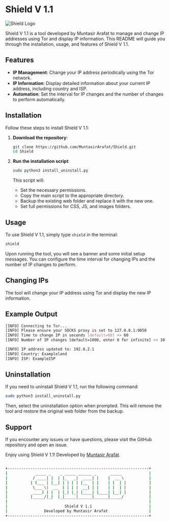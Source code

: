 # Shield V 1.1

![Shield Logo](path/to/logo.png) <!-- Replace with the actual path to your logo -->

Shield V 1.1 is a tool developed by Muntasir Arafat to manage and change IP addresses using Tor and display IP information. This README will guide you through the installation, usage, and features of Shield V 1.1.

## Features

- **IP Management**: Change your IP address periodically using the Tor network.
- **IP Information**: Display detailed information about your current IP address, including country and ISP.
- **Automation**: Set the interval for IP changes and the number of changes to perform automatically.

## Installation

Follow these steps to install Shield V 1.1:

1. **Download the repository**:
    ```bash
    git clone https://github.com/MuntasirArafat/Shield.git
    cd Shield
    ```

2. **Run the installation script**:
    ```bash
    sudo python3 install_uninstall.py
    ```

   This script will:
   - Set the necessary permissions.
   - Copy the main script to the appropriate directory.
   - Backup the existing web folder and replace it with the new one.
   - Set full permissions for CSS, JS, and images folders.

## Usage

To use Shield V 1.1, simply type `shield` in the terminal:

```bash
shield
```
Upon running the tool, you will see a banner and some initial setup messages. You can configure the time interval for changing IPs and the number of IP changes to perform.

## Changing IPs

The tool will change your IP address using Tor and display the new IP information.

## Example Output

```bash
[INFO] Connecting to Tor...
[INFO] Please ensure your SOCKS proxy is set to 127.0.0.1:9050
[INFO] Time to change IP in seconds [default=60] >> 60
[INFO] Number of IP changes [default=1000, enter 0 for infinite] >> 10

[INFO] IP address updated to: 192.0.2.1
[INFO] Country: Exampleland
[INFO] ISP: ExampleISP
```
## Uninstallation
If you need to uninstall Shield V 1.1, run the following command:

```bash
sudo python3 install_uninstall.py
```
Then, select the uninstallation option when prompted. This will remove the tool and restore the original web folder from the backup.

## Support

If you encounter any issues or have questions, please visit the GitHub repository and open an issue.

Enjoy using Shield V 1.1! Developed by <a href="https://github.com/MuntasirArafat">Muntasir Arafat</a>.
```bash

+--------------------------------------------------------------+
|            _____ _    _ _____ ______ _      _____            |
|           / ____| |  | |_   _|  ____| |    |  __ \           |
|          | (___ | |__| | | | | |__  | |    | |  | |          |
|           \___ \|  __  | | | |  __| | |    | |  | |          |
|           ____) | |  | |_| |_| |____| |____| |__| |          |
|          |_____/|_|  |_|_____|______|______|_____/           |
|                                                              |
|                         Shield V 1.1                         |
|                Developed by Muntasir Arafat                  |
+--------------------------------------------------------------+
```


